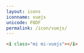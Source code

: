 ```yaml
---
layout: icons
iconname: vuejs
unicode: F0DF
permalink: /icon/vuejs/
---
```


``` html
<i class="mi mi-vuejs"></i>
```
